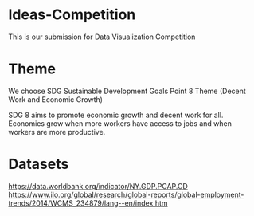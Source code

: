# Ideas-Competition
This is our submission for Data Visualization Competition

# Theme
We choose SDG Sustainable Development Goals Point 8 Theme (Decent Work and Economic Growth)

SDG 8 aims to promote economic growth and decent work for all. Economies grow when more workers have access to jobs and when workers are more productive.

# Datasets
https://data.worldbank.org/indicator/NY.GDP.PCAP.CD
https://www.ilo.org/global/research/global-reports/global-employment-trends/2014/WCMS_234879/lang--en/index.htm
